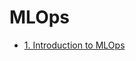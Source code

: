 # MLOps
- [1. Introduction to MLOps](https://wistful-soap-d03.notion.site/Introduction-to-MLOps-8461911d6b234aebbe9cfbf91d6d11aa?pvs=4)
